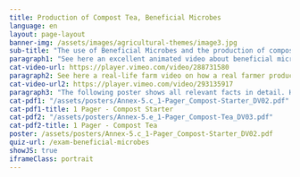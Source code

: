 ```yaml
---
title: Production of Compost Tea, Beneficial Microbes
language: en
layout: page-layout
banner-img: /assets/images/agricultural-themes/image3.jpg
sub-title: "The use of Beneficial Microbes and the production of compost starter and compost tea are important practices for a healthy soil life and a good soil fertility."
paragraph1: "See here an excellent animated video about beneficial microbes, how to produce compost starter and compost tea and what benefits farmers get."
cat-video-url: https://player.vimeo.com/video/288731580
paragraph2: See here a real-life farm video on how a real farmer produces his own compost tea and what benefits he gets from it.
cat-video-url2: https://player.vimeo.com/video/293135917
paragraph3: "The following poster shows all relevant facts in detail. Have a look at it:"
cat-pdf1: "/assets/posters/Annex-5.c_1-Pager_Compost-Starter_DV02.pdf"
cat-pdf1-title: 1 Pager - Compost Starter
cat-pdf2: "/assets/posters/Annex-5.e_1-Pager_Compost-Tea_DV03.pdf"
cat-pdf2-title: 1 Pager - Compost Tea
poster: /assets/posters/Annex-5.c_1-Pager_Compost-Starter_DV02.pdf
quiz-url: /exam-beneficial-microbes
showJS: true
iframeClass: portrait
---
```


